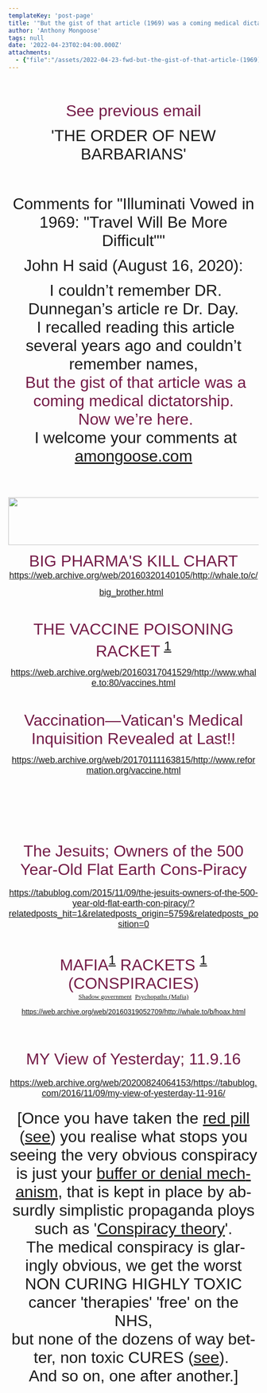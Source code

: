 ```yaml
---
templateKey: 'post-page'
title: '"But the gist of that article (1969) was a coming medical dictatorship. Now we’re here."'
author: 'Anthony Mongoose'
tags: null
date: '2022-04-23T02:04:00.000Z'
attachments:
  - {"file":"/assets/2022-04-23-fwd-but-the-gist-of-that-article-(1969)-was-a-coming-medical-dictatorship.-now-we’re-here/image.png","fileName":"image"}
---
```

<div dir="ltr"><br><br><div dir="ltr"><div style="font-family:tahoma,sans-serif;text-align:center"><font size="4">
</font><div style="text-align:center"><span class="gmail_default" style="font-family:tahoma,sans-serif;font-size:small">
<p><font size="6"><span style="color:rgb(116,27,71)">See previous email </span><br></font></p><p><font size="6">&#39;THE ORDER OF NEW BARBARIANS&#39;<br></font></p><p><font size="6"><br></font></p><p><font size="6">Comments for &quot;Illuminati Vowed in 1969: &quot;Travel Will Be More Difficult&quot;&quot; <br></font></p><p><font size="6">John H said (August 16, 2020):</font></p></span></div><div style="text-align:center"><font size="6"><span class="gmail_default" style="font-family:tahoma,sans-serif"> I couldn’t remember DR. Dunnegan’s article re Dr. Day.</span></font></div><div style="text-align:center"><font size="6"><span class="gmail_default" style="font-family:tahoma,sans-serif"> I recalled reading this article several years ago and couldn’t remember names,</span></font></div><div style="text-align:center"><font size="6"><span class="gmail_default" style="font-family:tahoma,sans-serif"> <span style="color:rgb(116,27,71)">But the gist of that article was a coming medical dictatorship.</span></span></font></div><div style="text-align:center"><span style="color:rgb(116,27,71)"><font size="6"><span class="gmail_default" style="font-family:tahoma,sans-serif"> Now we’re here.</span></font></span></div><div style="text-align:center"><span class="gmail_default" style="font-family:tahoma,sans-serif;font-size:small"><font size="4"><font size="6"> I welcome your comments at <br></font></font></span></div><div style="text-align:center"><span class="gmail_default" style="font-family:tahoma,sans-serif;font-size:small"><font size="4"><font size="6"><a href="https://amongoose.com" target="_blank">amongoose.com</a></font><p></p>
</font><p><font size="4"></font></p></span></div><div style="text-align:center"><br></div>

</div><div style="font-family:tahoma,sans-serif;text-align:center"><font size="4">
</font><p align="center">
	<font face="Times New Roman">
	<span lang="en-gb"> <img src="https://web.archive.org/web/20160317204324im_/http://www.whale.to/a/whalelogo3.jpg" width="932" height="96" border="0"></span></font></p>

</div><div style="font-family:tahoma,sans-serif;text-align:center"><font size="4">
<span lang="EN-GB"><font size="7" lang="JA" face="Times New Roman">
	<font size="6"><span style="color:rgb(116,27,71)"><span style="font-family:tahoma,sans-serif">BIG PHARMA&#39;S KILL CHART</span></span></font></font></span><span style="color:rgb(0,0,0)"><span lang="EN-GB"><font size="6"><font lang="JA"><font size="4"><br></font></font></font></span></span></font></div><div style="font-family:tahoma,sans-serif;text-align:center"><font size="4"><span style="color:rgb(0,0,0)"><span lang="EN-GB"><font size="6"><font lang="JA"><font size="4"><a href="https://web.archive.org/web/20160320140105/http://whale.to/c/big_brother.html" target="_blank">https://web.archive.org/web/20160320140105/http://whale.to/c/big_brother.html</a></font> </font></font></span></span><font size="6"><span style="color:rgb(116,27,71)"></span></font></font></div><div style="font-family:tahoma,sans-serif;text-align:center"><font size="4"><br></font></div><div style="font-family:tahoma,sans-serif;text-align:center"><font size="4"><br></font></div><div style="font-family:tahoma,sans-serif;text-align:center"><font size="4">
<span style="color:rgb(116,27,71)"><font size="6"><span lang="en-gb">THE VACCINE POISONING RACKET</span><span lang="en-gb"><sup>
<a href="https://web.archive.org/web/20160317041529/http://www.whale.to:80/b/protection_racket.html" target="_blank">1</a></sup></span></font></span><b><span lang="en-gb"><font size="6" face="Times New Roman"><br>
</font></span></b>

</font></div><div style="font-family:tahoma,sans-serif;text-align:center"><font size="4"><a href="https://web.archive.org/web/20160317041529/http://www.whale.to:80/vaccines.html" target="_blank">https://web.archive.org/web/20160317041529/http://www.whale.to:80/vaccines.html</a></font></div><div style="font-family:tahoma,sans-serif;text-align:center"><br></div><div style="font-family:tahoma,sans-serif;text-align:center"><br></div><div style="font-family:tahoma,sans-serif;text-align:center">
<div id="m_1640039668363053472m_1182853761251939447m_2911354344270538408m_-7703487962352432300m_3468034487797295540m_5439200778291499274m_1482411803767459209m_-9082122996177797019m_-3441736129554117846m_-8608215714935759694m_-6384316807378809892m_-878520744261186642gmail-header"><div id="m_1640039668363053472m_1182853761251939447m_2911354344270538408m_-7703487962352432300m_3468034487797295540m_5439200778291499274m_1482411803767459209m_-9082122996177797019m_-3441736129554117846m_-8608215714935759694m_-6384316807378809892m_-878520744261186642gmail-intro"><div></div>
			</div>
			</div>
			<div id="m_1640039668363053472m_1182853761251939447m_2911354344270538408m_-7703487962352432300m_3468034487797295540m_5439200778291499274m_1482411803767459209m_-9082122996177797019m_-3441736129554117846m_-8608215714935759694m_-6384316807378809892m_-878520744261186642gmail-content-wrapper">
			<div id="m_1640039668363053472m_1182853761251939447m_2911354344270538408m_-7703487962352432300m_3468034487797295540m_5439200778291499274m_1482411803767459209m_-9082122996177797019m_-3441736129554117846m_-8608215714935759694m_-6384316807378809892m_-878520744261186642gmail-content">

	

<span style="color:rgb(116,27,71)"><font size="6" face="Arial, Helvetica, sans-serif">Vaccination—Vatican&#39;s 
                  Medical Inquisition Revealed at Last!!</font></span></div><div><font size="4"><span style="color:rgb(0,0,0)"><font face="Arial, Helvetica, sans-serif"><a href="https://web.archive.org/web/20170111163815/http://www.reformation.org/vaccine.html" target="_blank">https://web.archive.org/web/20170111163815/http://www.reformation.org/vaccine.html</a><br></font></span></font></div><div><br></div><div><br></div><div><br></div><div>
<div id="m_1640039668363053472m_1182853761251939447m_2911354344270538408m_-7703487962352432300m_3468034487797295540m_5439200778291499274m_1482411803767459209m_-9082122996177797019m_-3441736129554117846m_-8608215714935759694gmail-header"><div id="m_1640039668363053472m_1182853761251939447m_2911354344270538408m_-7703487962352432300m_3468034487797295540m_5439200778291499274m_1482411803767459209m_-9082122996177797019m_-3441736129554117846m_-8608215714935759694gmail-intro"><div></div>
			</div>
			</div>
			<div id="m_1640039668363053472m_1182853761251939447m_2911354344270538408m_-7703487962352432300m_3468034487797295540m_5439200778291499274m_1482411803767459209m_-9082122996177797019m_-3441736129554117846m_-8608215714935759694gmail-content-wrapper">
			<div id="m_1640039668363053472m_1182853761251939447m_2911354344270538408m_-7703487962352432300m_3468034487797295540m_5439200778291499274m_1482411803767459209m_-9082122996177797019m_-3441736129554117846m_-8608215714935759694gmail-content">

			

</div><div><br></div><div><br></div><div>
<h1><span style="color:rgb(116,27,71)"><font size="6"><span style="font-weight:normal">The Jesuits; Owners of the 500 Year-Old Flat Earth Cons-Piracy</span></font></span></h1>

</div><div><font size="4"><a href="https://tabublog.com/2015/11/09/the-jesuits-owners-of-the-500-year-old-flat-earth-con-piracy/?relatedposts_hit=1&amp;relatedposts_origin=5759&amp;relatedposts_position=0" target="_blank">https://tabublog.com/2015/11/09/the-jesuits-owners-of-the-500-year-old-flat-earth-con-piracy/?relatedposts_hit=1&amp;relatedposts_origin=5759&amp;relatedposts_position=0</a><br></font></div><div><br></div><div><br></div><div>
<p align="center"><span style="color:rgb(116,27,71)"><font size="6">MAFIA<sup><a href="https://web.archive.org/web/20160319052709/http://whale.to/b/psychopaths_h.html" target="_blank">1</a></sup><span lang="en-gb"> </span>
		RACKETS
<span lang="en-gb"><sup>
<a href="https://web.archive.org/web/20160319052709/http://whale.to/b/protection_racket.html" target="_blank">1</a></sup></span></font></span><font face="Times New Roman"><font size="5"><span style="color:rgb(116,27,71)"><font size="6"><span style="font-family:tahoma,sans-serif"> (CONSPIRACIES)</span></font></span><b><br>
</b></font><span lang="en-gb"><font size="2"><a href="https://web.archive.org/web/20160319052709/http://whale.to/b/shadow.html" target="_blank">Shadow government</a>  
	<a href="https://web.archive.org/web/20160319052709/http://whale.to/b/psychopaths_h.html" target="_blank">Psychopaths (Mafia)</a><br></font></span></font></p><p align="center"><a href="https://web.archive.org/web/20160319052709/http://whale.to/b/hoax.html" target="_blank">https://web.archive.org/web/20160319052709/http://whale.to/b/hoax.html</a></p><p align="center"><br><font face="Times New Roman"><span lang="en-gb"><font size="2"></font></span></font></p>

</div><div>
<h1><span style="color:rgb(116,27,71)"><span style="font-weight:normal"><font size="6">MY View of Yesterday; 11.9.16</font></span></span></h1><div><font size="4"><a href="https://web.archive.org/web/20200824064153/https://tabublog.com/2016/11/09/my-view-of-yesterday-11-916/" target="_blank">https://web.archive.org/web/20200824064153/https://tabublog.com/2016/11/09/my-view-of-yesterday-11-916/</a><br></font></div><div><font size="4"><br></font></div><div><font size="4">
<font size="6"><span lang="en-gb">[Once you have taken the <a href="https://web.archive.org/web/20160319052709/http://whale.to/b/matrix_beliefs.html" target="_blank">
	red pill </a>(<a href="https://web.archive.org/web/20160319052709/http://whale.to/b/sl.html" target="_blank">see</a>) you realise what stops you seeing 
	the very obvious conspiracy is just your <a href="https://web.archive.org/web/20160319052709/http://whale.to/b/ego_denial.html" target="_blank">buffer or 
	denial mechanism</a>, that is kept in place by absurdly simplistic 
	propaganda ploys such as &#39;<a href="https://web.archive.org/web/20160319052709/http://whale.to/a/conspiracy.html" target="_blank">Conspiracy theory</a>&#39;. <br></span></font></div><div><font size="6"><span lang="en-gb"> The medical conspiracy is glaringly obvious, we get the worst NON CURING 
	HIGHLY TOXIC cancer 
	&#39;therapies&#39; &#39;free&#39; on the NHS, <br></span></font></div><div><font size="6"><span lang="en-gb">but none of the dozens of way better, non toxic 
	CURES (<a href="https://web.archive.org/web/20160319052709/http://whale.to/a/cancer_c.html" target="_blank">see</a>).  <br></span></font></div><div><font size="6"><span lang="en-gb">And so on, one after 
	another.]</span></font>

</div>

<font size="4"></font></div><div><br><font size="4"><span style="color:rgb(0,0,0)"><font face="Arial, Helvetica, sans-serif"></font></span></font></div></div></div></div>